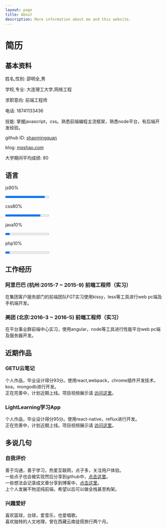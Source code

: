 ```yaml
---
layout: page
title: About
description: More information about me and this website.
---
```


# 简历

<h2>基本资料</h2>

<p>姓名,性别: 邵明全,男</p>
<p>学校,专业: 大连理工大学,网络工程</p>
<p>求职意向: 前端工程师</p>
<p>电话: 18741133436</p>
<p>技能: 掌握javascript，css。熟悉前端编程主流框架，熟悉node平台，有后端开发经验。</p>
<p>github ID: <a target="_blank" href="http://github.com/shaomingquan">shaomingquan</a></p>
<p>blog: <a target="_blank" href="http://mqshao.com">mqshao.com</a></p>
<p>大学期间平均成绩: 80</p>

## 语言

<div id="skills">
<div>
<p><span>js</span><span>90%</span></p>
<progress value="90" max="100"></progress>
</div>
<div>
<p><span>css</span><span>80%</span></p>
<progress value="80" max="100"></progress>
</div>
<div>
<p><span>java</span><span>10%</span></p>
<progress value="10" max="100"></progress>
</div>
<div>
<p><span>php</span><span>10%</span></p>
<progress value="10" max="100"></progress>
</div>
</div>

<h2>工作经历</h2>
<h3>阿里巴巴 (杭州:2015-7 ~ 2015-9) 前端工程师（实习）</h3>
<p>在集团客户服务部门的前端团队FGT实习使用kissy，less等工具进行web pc端及手机端开发。</p>
<h3>美团 (北京:2016-3 ~ 2016-5) 前端工程师（实习）</h3>
<p>在平台事业群前端中心实习，使用angular，node等工具进行性能平台web pc端及服务器开发。</p>

<h2>近期作品</h2>
<p></p>
<h3>GETU云笔记</h3>
<p>个人作品，毕业设计得分93分。使用react,webpack，chrome插件开发技术，koa，mongodb进行开发。<br/>正在完善中，计划近期上线。项目视频展示请 <a target="_blank"
        href="http://v.youku.com/v_show/id_XMTYyMjk1OTUyOA==.html">访问这里</a>。</p>
<h3>LightLearning学习App</h3>
<p>个人作品，毕业设计得分95分。使用react-native，reflux进行开发。<br/>正在完善中，计划近期上线。项目视频展示请 <a target="_blank"
        href="http://v.youku.com/v_show/id_XMTYyMjk2NDY1Mg==.html">访问这里</a>。</p>

<h2>多说几句</h2>
<h3>自我评价</h3>
<p>
    善于沟通，善于学习，热爱互联网，点子多，关注用户体验。
    <br/>一些点子也会被实现然后分享到github中，<a target="_blank" href="http://github.com/shaomingquan">点击这里</a>。
    <br/>一些想法会记录成文章分享到博客中，<a target="_blank" href="http://mqshao.com">点击这里</a>。
    <br/>上个人发展不拘泥纯前端，希望以后可以做全栈甚至构架。</p>
<h3>兴趣爱好</h3>
<p>喜欢篮球，台球，爱音乐，也爱唱歌。<br/>喜欢独特的人文地理，曾在西藏云南徒搭旅行两个月。</p>



